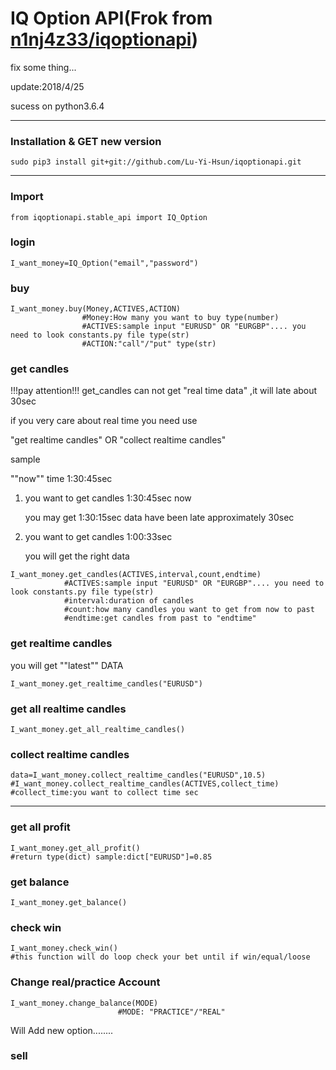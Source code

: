 # IQ Option API(Frok from [n1nj4z33/iqoptionapi](https://github.com/n1nj4z33/iqoptionapi))
fix some thing...

update:2018/4/25

sucess on python3.6.4

---

### Installation & GET new version
```
sudo pip3 install git+git://github.com/Lu-Yi-Hsun/iqoptionapi.git
```
---
### Import 
```
from iqoptionapi.stable_api import IQ_Option
```
### login
```
I_want_money=IQ_Option("email","password")
```
### buy
```
I_want_money.buy(Money,ACTIVES,ACTION)
                #Money:How many you want to buy type(number)
                #ACTIVES:sample input "EURUSD" OR "EURGBP".... you need to look constants.py file type(str)
                #ACTION:"call"/"put" type(str)
```

### get candles
!!!pay attention!!! get_candles can not get "real time data" ,it will late about 30sec

if you very care about real time you need use 

"get realtime candles" OR "collect realtime candles"

sample 

""now"" time 1:30:45sec

1.  you want to get  candles 1:30:45sec now
    
    you may get 1:30:15sec data have been late approximately 30sec

2.  you want to get  candles 1:00:33sec 

    you will get the right data

```
I_want_money.get_candles(ACTIVES,interval,count,endtime)
            #ACTIVES:sample input "EURUSD" OR "EURGBP".... you need to look constants.py file type(str)
            #interval:duration of candles
            #count:how many candles you want to get from now to past
            #endtime:get candles from past to "endtime"
```

### get  realtime candles
you will get ""latest"" DATA
```
I_want_money.get_realtime_candles("EURUSD")
```
### get all realtime candles
```
I_want_money.get_all_realtime_candles()
```

### collect realtime candles

```
data=I_want_money.collect_realtime_candles("EURUSD",10.5)
#I_want_money.collect_realtime_candles(ACTIVES,collect_time)
#collect_time:you want to collect time sec

```
---

### get all profit
```
I_want_money.get_all_profit()
#return type(dict) sample:dict["EURUSD"]=0.85 
```
### get balance
```
I_want_money.get_balance()
```

### check win
```
I_want_money.check_win()
#this function will do loop check your bet until if win/equal/loose
```
 

### Change real/practice Account
```
I_want_money.change_balance(MODE)
                        #MODE: "PRACTICE"/"REAL"
```

Will Add new option........
### sell
```
```